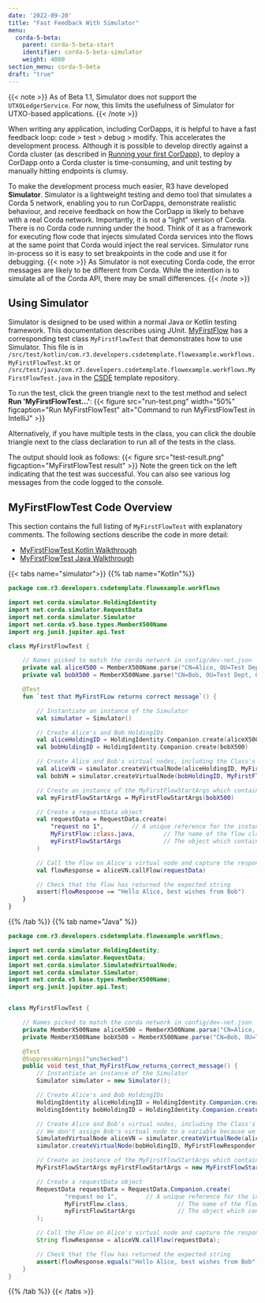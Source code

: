 ```yaml
---
date: '2022-09-20'
title: "Fast Feedback With Simulator"
menu:
  corda-5-beta:
    parent: corda-5-beta-start
    identifier: corda-5-beta-simulator
    weight: 4000
section_menu: corda-5-beta
draft: "true"
---
```


{{< note >}}
As of Beta 1.1, Simulator does not support the `UTXOLedgerService`. For now, this limits the usefulness of Simulator for UTXO-based applications.
{{< /note >}}

When writing any application, including CorDapps, it is helpful to have a fast feedback loop: code > test > debug > modify.
This accelerates the development process.
Although it is possible to develop directly against a Corda cluster (as described in [Running your first CorDapp](../running-your-first-cordapp/run-first-cordapp.html)), to deploy a CorDapp onto a Corda cluster is time-consuming, and unit testing by manually hitting endpoints is clumsy.

To make the development process much easier, R3 have developed **Simulator**.
Simulator is a lightweight testing and demo tool that simulates a Corda 5 network, enabling you to run CorDapps, demonstrate realistic behaviour, and receive feedback on how the CorDapp is likely to behave with a real Corda network.
Importantly, it is not a "light" version of Corda. There is no Corda code running under the hood.
Think of it as a framework for executing flow code that injects simulated Corda services into the flows at the same point that Corda would inject the real services.
Simulator runs in-process so it is easy to set breakpoints in the code and use it for debugging.
{{< note >}}
As Simulator is not executing Corda code, the error messages are likely to be different from Corda. While the intention is to simulate all of the Corda API, there may be small differences.
{{< /note >}}

## Using Simulator

Simulator is designed to be used within a normal Java or Kotlin testing framework. This documentation describes using JUnit. [MyFirstFlow](../first-flow/first-flow.html) has a corresponding test class `MyFirstFlowTest` that demonstrates how to use Simulator. This file is in `/src/test/kotlin/com.r3.developers.csdetemplate.flowexample.workflows.MyFirstFlowTest.kt` or `/src/test/java/com.r3.developers.csdetemplate.flowexample.workflows.MyFirstFlowTest.java` in the [CSDE](../cordapp-standard-development-environment/csde.html) template repository.

To run the test, click the green triangle next to the test method and select **Run 'MyFirstFlowTest…'**:
{{< figure src="run-test.png" width="50%" figcaption="Run MyFirstFlowTest" alt="Command to run MyFirstFlowTest in IntelliJ" >}}

Alternatively, if you have multiple tests in the class, you can click the double triangle next to the class declaration to run all of the tests in the class.

The output should look as follows:
{{< figure src="test-result.png" figcaption="MyFirstFlowTest result" >}}
Note the green tick on the left indicating that the test was successful. You can also see various log messages from the code logged to the console.

## MyFirstFlowTest Code Overview

This section contains the full listing of `MyFirstFlowTest` with explanatory comments. The following sections describe the code in more detail:
* [MyFirstFlowTest Kotlin Walkthrough](kotlin-flow-test-code.html)
* [MyFirstFlowTest Java Walkthrough](java-flow-test-code.html)

{{< tabs name="simulator">}}
{{% tab name="Kotlin"%}}
```kotlin
package com.r3.developers.csdetemplate.flowexample.workflows

import net.corda.simulator.HoldingIdentity
import net.corda.simulator.RequestData
import net.corda.simulator.Simulator
import net.corda.v5.base.types.MemberX500Name
import org.junit.jupiter.api.Test

class MyFirstFlowTest {

    // Names picked to match the corda network in config/dev-net.json
    private val aliceX500 = MemberX500Name.parse("CN=Alice, OU=Test Dept, O=R3, L=London, C=GB")
    private val bobX500 = MemberX500Name.parse("CN=Bob, OU=Test Dept, O=R3, L=London, C=GB")

    @Test
    fun `test that MyFirstFLow returns correct message`() {

        // Instantiate an instance of the Simulator
        val simulator = Simulator()

        // Create Alice's and Bob HoldingIDs
        val aliceHoldingID = HoldingIdentity.Companion.create(aliceX500)
        val bobHoldingID = HoldingIdentity.Companion.create(bobX500)

        // Create Alice and Bob's virtual nodes, including the Class's of the flows which will be registered on each node.
        val aliceVN = simulator.createVirtualNode(aliceHoldingID, MyFirstFlow::class.java)
        val bobVN = simulator.createVirtualNode(bobHoldingID, MyFirstFlowResponder::class.java)

        // Create an instance of the MyFirstFlowStartArgs which contains the request arguments for starting the flow
        val myFirstFlowStartArgs = MyFirstFlowStartArgs(bobX500)

        // Create a requestData object
        val requestData = RequestData.create(
            "request no 1",        // A unique reference for the instance of the flow request
            MyFirstFlow::class.java,        // The name of the flow class which is to be started
            myFirstFlowStartArgs            // The object which contains the start arguments of the flow
        )

        // Call the Flow on Alice's virtual node and capture the response from the flow
        val flowResponse = aliceVN.callFlow(requestData)

        // Check that the flow has returned the expected string
        assert(flowResponse == "Hello Alice, best wishes from Bob")
    }
}
```
{{% /tab %}}
{{% tab name="Java" %}}
```java
package com.r3.developers.csdetemplate.flowexample.workflows;

import net.corda.simulator.HoldingIdentity;
import net.corda.simulator.RequestData;
import net.corda.simulator.SimulatedVirtualNode;
import net.corda.simulator.Simulator;
import net.corda.v5.base.types.MemberX500Name;
import org.junit.jupiter.api.Test;


class MyFirstFlowTest {

    // Names picked to match the corda network in config/dev-net.json
    private MemberX500Name aliceX500 = MemberX500Name.parse("CN=Alice, OU=Test Dept, O=R3, L=London, C=GB");
    private MemberX500Name bobX500 = MemberX500Name.parse("CN=Bob, OU=Test Dept, O=R3, L=London, C=GB");

    @Test
    @SuppressWarnings("unchecked")
    public void test_that_MyFirstFLow_returns_correct_message() {
        // Instantiate an instance of the Simulator
        Simulator simulator = new Simulator();

        // Create Alice's and Bob HoldingIDs
        HoldingIdentity aliceHoldingID = HoldingIdentity.Companion.create(aliceX500);
        HoldingIdentity bobHoldingID = HoldingIdentity.Companion.create(bobX500);

        // Create Alice and Bob's virtual nodes, including the Class's of the flows which will be registered on each node.
        // We don't assign Bob's virtual node to a variable because we don't need it for this particular test.
        SimulatedVirtualNode aliceVN = simulator.createVirtualNode(aliceHoldingID, MyFirstFlow.class);
        simulator.createVirtualNode(bobHoldingID, MyFirstFlowResponder.class);

        // Create an instance of the MyFirstFlowStartArgs which contains the request arguments for starting the flow
        MyFirstFlowStartArgs myFirstFlowStartArgs = new MyFirstFlowStartArgs(bobX500);

        // Create a requestData object
        RequestData requestData = RequestData.Companion.create(
                "request no 1",        // A unique reference for the instance of the flow request
                MyFirstFlow.class,              // The name of the flow class which is to be started
                myFirstFlowStartArgs            // The object which contains the start arguments of the flow
        );

        // Call the Flow on Alice's virtual node and capture the response from the flow
        String flowResponse = aliceVN.callFlow(requestData);

        // Check that the flow has returned the expected string
        assert(flowResponse.equals("Hello Alice, best wishes from Bob"));
    }
}
```
{{% /tab %}}
{{< /tabs >}}

